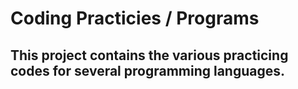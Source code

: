 # Coding Practicies / Programs

## This project contains the various practicing codes for several programming languages.
